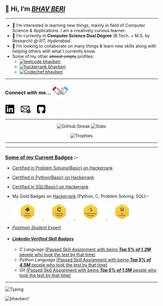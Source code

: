 <!-- ## <img  src="https://raw.githubusercontent.com/ABSphreak/ABSphreak/master/gifs/Hi.gif" width="30">  -->
## 👋 Hi, I’m <ins>***BHAV BERI***</ins>

----

- 👀 I’m interested in learning new things, mainly in field of Computer Science & Applications. I am a creatively curious learner.
- 🌱 I’m currently in **Computer Science Dual Degree** (B.Tech. + M.S. by Research) *@ IIIT, Hyderabad*.
- 💞️ I’m looking to collaborate on many things & learn new skills along with helping others with what I currently know.
- Some of my other ~~almost empty~~ profiles:
  - [![leetcode bhavberi](https://img.shields.io/badge/Leetcode%20--%20bhavberi-30302f?style=flat&logo=leetcode)](https://leetcode.com/bhavberi/)
  - [![hackerrank bhavberi](https://img.shields.io/badge/Hackerrank%20--%20bhavberi-30302f?style=flat&logo=hackerrank)](https://www.hackerrank.com/bhavberi)
  - [![Codechef bhavberi](https://img.shields.io/badge/Codechef%20--%20bhavberi-30302f?style=flat&logo=codechef)](https://www.codechef.com/users/bhavberi)
<!-- - 📫 How to reach me... 
  - [![Linkedin bhavberi](https://img.shields.io/badge/bhavberi-30302f?style=flat&logo=linkedin)](https://www.linkedin.com/in/bhavberi)
  - [![Gmail bhavberi](https://img.shields.io/badge/bhavberi@gmail.com-30302f?style=flat&logo=Gmail&logoColor=red)](mailto:bhavberi@gmail.com) -->

----
 
<h3 style="display: flex; align-items: center;"> 
    Connect with me... <img src='./icons/hands.gif' width="60px">
</h3>

<a href="https://www.linkedin.com/in/bhavberi"><img src="./commercial_icons/linkedin.svg" alt="Linkedin" height="32px" width="32px"/></a> &nbsp; &nbsp;
<a href="mailto:bhavberi@gmail.com"><img src="./icons/email.svg" alt="Gmail" height="32px" width="32px"/></a> &nbsp; &nbsp;
<a href="https://github.com/bhavberi"><img src="./commercial_icons/github.svg" alt="Github" height="32px" width="32px"/></a> &nbsp; &nbsp;

<!-- Icons from https://iconscout.com/icons/linkedin?price=free -->


----
<p></p>

<!-- &include_all_commits=true -->
<!-- [![Bhav's Github stats](https://github-readme-stats-bhavberi.vercel.app/api?username=bhavberi&count_private=true&hide_rank=true&show_icons=true&theme=flag-india&disable_animations=false&hide_border=true)](https://github.com/bhavberi/github-readme-stats) 
[![Top Langs](https://github-readme-stats-bhavberi.vercel.app/api/top-langs/?username=bhavberi&exclude_repo=IIITH-Resources&hide=go&theme=flag-india&hide_border=true)](https://github.com/bhavberi/github-readme-stats)
![Trophies](https://github-profile-trophy.vercel.app/?username=bhavberi&column=-1&no-bg=true&no-frame=true&rank=-C,-B) -->

<p align="center">
  <img src="https://streak-stats.demolab.com?user=bhavberi&theme=flag-india&hide_border=true&mode=weekly&type=png" alt="GitHub Streak" />
<!-- </p>
<p align="center"> -->
    <img src="https://github-readme-stats-bhavberi.vercel.app/api?username=bhavberi&count_private=true&hide_rank=true&show_icons=true&theme=flag-india&disable_animations=false&hide_border=true" alt="Stats" />
    <!-- <img src="https://github-readme-stats-bhavberi.vercel.app/api/top-langs/?username=bhavberi&exclude_repo=IIITH-Resources&hide=go,Jupyter%20Notebook&theme=flag-india&hide_border=true&size_weight=0.5&count_weight=0.5&layout=donut" alt="TopLangs" /> -->
</p>
<p align="center">
  <img src="https://github-profile-trophy.vercel.app/?username=bhavberi&no-bg=true&no-frame=true&rank=-C,-B" alt="Trophies" />
</p>
  
<!--div align=center>
    <a href="https://github.com/ryo-ma/github-profile-trophy" title="Go to Source">
      <img align="center" width=100% src="https://github-profile-trophy.vercel.app/?username=bhavberi&theme=onedark&column=9&margin-w=5" alt="zumrudu-anka" />
    </a>
</div-->
----
----

### <ins>Some of my Current Badges</ins> :-
- [Certified in Problem Solving(Basic) on Hackerrank](https://www.hackerrank.com/certificates/008157a83c75)
- [Certified in Python(Basic) on Hackerrank](https://www.hackerrank.com/certificates/ed93b82d87fc)
- [Certified in SQL(Basic) on Hackerrank](https://www.hackerrank.com/certificates/991888df6807)

- My Gold Badges on <a href="https://www.hackerrank.com/bhavberi">Hackerrank</a> (Python, C, Problem Solving, SQL):- <br/><br/>
  <a href="https://www.hackerrank.com/bhavberi?badge=python&stars=5&level=3&hr_r=1&utm_campaign=social-buttons&utm_medium=linkedin&utm_source=badge_share_profile&social=linkedin">
    <img src="./Python_Hackerrank.jpeg" alt="drawing" width="100"/>
  </a> 
  <a href="https://www.hackerrank.com/bhavberi?hr_r=1&badge=c&stars=5&level=3&social=linkedin">
    <img src="./C_Gold_Hackerrank.jpeg" alt="drawing" width="100"/>
  </a>
  <a href="https://www.hackerrank.com/bhavberi?badge=problem-solving&stars=5&level=3&hr_r=1&utm_campaign=social-buttons&utm_medium=linkedin&utm_source=badge_share_profile&social=linkedin">
    <img src="./Problem_Solving_Gold_Hackerrank.jpeg" alt="drawing" width="100"/>
  </a>
  <a href="https://www.hackerrank.com/bhavberi?badge=sql&stars=5&level=3&hr_r=1&utm_campaign=social-buttons&utm_medium=linkedin&utm_source=badge_share_profile&social=linkedin">
    <img src="./sql_Gold_Hackerrank.jpeg" alt="drawing" width="100"/>
  </a>

- _[Postman Student Expert](https://www.linkedin.com/posts/bhavberi_postman-studentexpert-activity-6911988451550584832-9dFr?utm_source=linkedin_share&utm_medium=member_desktop_web)_  
<!-- <a href="https://www.linkedin.com/posts/bhavberi_postman-studentexpert-activity-6911988451550584832-9dFr">
  <img src="./Postman%20Student%20Expert%20Certificate.jpeg" alt="drawing" width="500" title="Postman Student Expert"/>
</a> -->

- #### ***[Linkedin Verified Skill Badges](https://www.linkedin.com/in/bhavberi/)***

  - _C Language_ [(Passed Skill Assignment with being _**Top 5% of 1.2M**_ people who took the test by that time)](./Linkedin_C_Skill_Badge_cropped.jpeg)

  <!-- <a href="https://www.linkedin.com/posts/bhavberi_linkedinskillassessment-clanguage-programming-ugcPost-6897432135054061568-MX3z">
    <img src="./Linkedin_C_Skill_Badge_cropped.jpeg" alt="drawing" width="650" title="Linkedin C Skill Assessment"/>
  </a> -->

  - _Python Language_ [(Passed Skill Assignment with being _**Top 5% of 4.5M**_ people who took the test by that time)](./Linkedin_Python_Skill_Badge.jpeg)
  
  <!-- <a href="https://www.linkedin.com/in/bhavberi/">
    <img src="./Linkedin_Python_Skill_Badge.jpeg" alt="drawing" width="650" title="Linkedin C Skill Assessment"/>
  </a> -->

  - _Git_ [(Passed Skill Assignment with being _**Top 5% of 1.5M**_ people who took the test by that time)](./Linkedin_Git_Skill_Badge.jpeg)
  
  <!-- <a href="https://www.linkedin.com/in/bhavberi/">
    <img src="./Linkedin_Git_Skill_Badge.jpeg" alt="drawing" width="650" title="Linkedin C Skill Assessment"/>
  </a> -->

----

<!-- [![Typing SVG](https://readme-typing-svg.herokuapp.com?font=Fira+Code&size=25&duration=4500&pause=700&color=FF4500&center=true&vCenter=true&width=435&height=28&lines=Thank+You+for+visiting!;Enjoy+Your+Life!!;Code+your+future+yourself!!!)]() -->

<img src="https://readme-typing-svg.demolab.com/?font=Fira+Code&size=25&duration=4500&pause=700&color=FF4500&center=true&vCenter=true&width=435&height=28&lines=Thank+You+for+visiting!;Enjoy+Your+Life!!;Code+your+future+yourself!!!" alt="Typing" fetchpriority="high"/>
<!-- [![Typing SVG](https://readme-typing-svg.demolab.com/?font=Fira+Code&size=25&duration=4500&pause=700&color=FF4500&center=true&vCenter=true&width=435&height=28&lines=Thank+You+for+visiting!;Enjoy+Your+Life!!;Code+your+future+yourself!!!)]() -->
<!---
bhavberi/bhavberi is a ✨ special ✨ repository because its `README.md` (this file) appears on your GitHub profile.
You can click the Preview link to take a look at your changes.
--->

<p align="left"> <img src=https://komarev.com/ghpvc/?username=bhavberi&style=plastic&label=Profile+Views+@'bhavberi' alt=bhavberi/> </p>
<!--p align="left"> <img src=https://komarev.com/ghpvc/?username=b-beri&style=plastic&label=Profile+Views++'b-beri'++++ alt=b-beri/> </p-->
